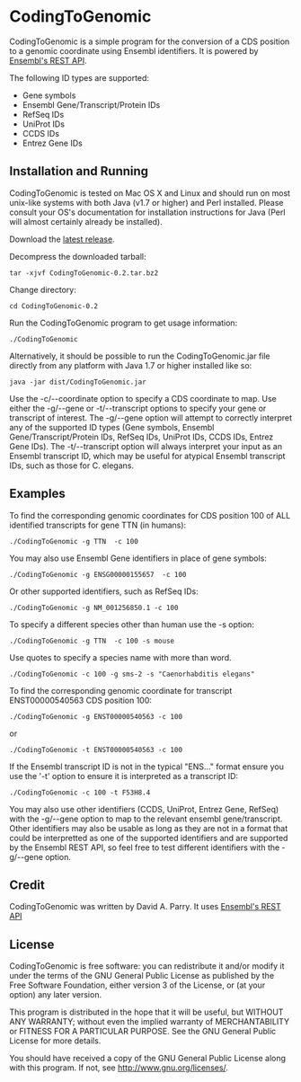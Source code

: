 # CodingToGenomic

CodingToGenomic is a simple program for the conversion of a CDS position to a genomic coordinate using Ensembl identifiers. It is powered by [Ensembl's REST API](http://rest.ensembl.org/).

The following ID types are supported:

* Gene symbols
* Ensembl Gene/Transcript/Protein IDs
* RefSeq IDs
* UniProt IDs
* CCDS IDs
* Entrez Gene IDs

## Installation and Running 

CodingToGenomic is tested on Mac OS X and Linux and should run on most unix-like systems with both Java (v1.7 or higher) and Perl installed. Please consult your OS's documentation for installation instructions for Java (Perl will almost certainly already be installed).

Download the [latest release](https://github.com/gantzgraf/codingToGenomic/releases/latest).

Decompress the downloaded tarball:

    tar -xjvf CodingToGenomic-0.2.tar.bz2

Change directory:


    cd CodingToGenomic-0.2

Run the CodingToGenomic program to get usage information:

    ./CodingToGenomic


Alternatively, it should be possible to run the CodingToGenomic.jar file directly from any platform with Java 1.7 or higher installed like so: 

    java -jar dist/CodingToGenomic.jar 

Use the -c/--coordinate option to specify a CDS coordinate to map. Use either the -g/--gene or -t/--transcript options to specify your gene or transcript of interest. The -g/--gene option will attempt to correctly interpret any of the supported ID types (Gene symbols, Ensembl Gene/Transcript/Protein IDs, RefSeq IDs, UniProt IDs, CCDS IDs, Entrez Gene IDs). The -t/--transcript option will always interpret your input as an Ensembl transcript ID, which may be useful for atypical Ensembl transcript IDs, such as those for C. elegans.


## Examples

To find the corresponding genomic coordinates for CDS position 100 of ALL identified transcripts for gene TTN (in humans):

    ./CodingToGenomic -g TTN  -c 100

You may also use Ensembl Gene identifiers in place of gene symbols:

    ./CodingToGenomic -g ENSG00000155657  -c 100 

Or other supported identifiers, such as RefSeq IDs:

    ./CodingToGenomic -g NM_001256850.1 -c 100 

To specify a different species other than human use the -s option:

    ./CodingToGenomic -g TTN  -c 100 -s mouse

Use quotes to specify a species name with more than word.

    ./CodingToGenomic -c 100 -g sms-2 -s "Caenorhabditis elegans"

To find the corresponding genomic coordinate for transcript ENST00000540563 CDS position 100:

    ./CodingToGenomic -g ENST00000540563 -c 100

or 

    ./CodingToGenomic -t ENST00000540563 -c 100

If the Ensembl transcript ID is not in the typical "ENS..." format ensure you use the '-t' option to ensure it is interpreted as a transcript ID:

    ./CodingToGenomic -c 100 -t F53H8.4

You may also use other identifiers (CCDS, UniProt, Entrez Gene, RefSeq) with the -g/--gene option to map to the relevant ensembl gene/transcript. Other identifiers may also be usable as long as they are not in a format that could be interpretted as one of the supported identifiers and are supported by the Ensembl REST API, so feel free to test different identifiers with the -g/--gene option. 

## Credit

CodingToGenomic was written by David A. Parry. It uses [Ensembl's REST API](http://rest.ensembl.org/)

## License

CodingToGenomic is free software: you can redistribute it and/or modify it under the terms of the GNU General Public License as published by the Free Software Foundation, either version 3 of the License, or (at your option) any later version.

This program is distributed in the hope that it will be useful, but WITHOUT ANY WARRANTY; without even the implied warranty of MERCHANTABILITY or FITNESS FOR A PARTICULAR PURPOSE. See the GNU General Public License for more details.

You should have received a copy of the GNU General Public License along with this program. If not, see http://www.gnu.org/licenses/.
